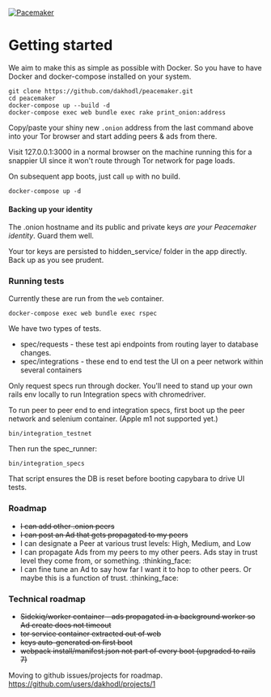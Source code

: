 [![Pacemaker](https://circleci.com/gh/dakhodl/peacemaker.svg?style=svg)](https://circleci.com/gh/dakhodl/peacemaker)
# Getting started

We aim to make this as simple as possible with Docker. So you have to have Docker and docker-compose installed on your system.

```
git clone https://github.com/dakhodl/peacemaker.git
cd peacemaker
docker-compose up --build -d
docker-compose exec web bundle exec rake print_onion:address
```

Copy/paste your shiny new `.onion` address from the last command above into your Tor browser and start adding peers & ads from there.

Visit 127.0.0.1:3000 in a normal browser on the machine running this for a snappier UI since it won't route through Tor network for page loads.

On subsequent app boots, just call `up` with no build.
```
docker-compose up -d
```

#### Backing up your identity

The .onion hostname and its public and private keys _are your Peacemaker identity_. Guard them well.

Your tor keys are persisted to hidden_service/ folder in the app directly. Back up as you see prudent.

### Running tests

Currently these are run from the `web` container.

```
docker-compose exec web bundle exec rspec
```

We have two types of tests.

* spec/requests - these test api endpoints from routing layer to database changes.
* spec/integrations - these end to end test the UI on a peer network within several containers

Only request specs run through docker. You'll need to stand up your own rails env locally to run Integration specs with chromedriver.

To run peer to peer end to end integration specs, first boot up the peer network and selenium container. (Apple m1 not supported yet.)

```
bin/integration_testnet
```

Then run the spec_runner:

```
bin/integration_specs
```

That script ensures the DB is reset before booting capybara to drive UI tests.

### Roadmap

* ~~I can add other .onion peers~~
* ~~I can post an Ad that gets propagated to my peers~~
* I can designate a Peer at various trust levels: High, Medium, and Low
* I can propagate Ads from my peers to my other peers. Ads stay in trust level they come from, or something. :thinking_face:
* I can fine tune an Ad to say how far I want it to hop to other peers. Or maybe this is a function of trust. :thinking_face:

### Technical roadmap

* ~~Sidekiq/worker container - ads propagated in a background worker so Ad create does not timeout~~
* ~~tor service container extracted out of web~~
* ~~keys auto-generated on first boot~~
* ~~webpack install/manifest.json not part of every boot (upgraded to rails 7)~~

Moving to github issues/projects for roadmap.
https://github.com/users/dakhodl/projects/1
